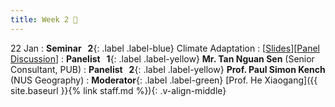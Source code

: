 ```yaml
---
title: Week 2 🌊
---
```


22 Jan
: **Seminar &nbsp; 2**{: .label .label-blue} Climate Adaptation 
  : [[Slides]()][[Panel Discussion]()]
: **Panelist &nbsp; 1**{: .label .label-yellow} **Mr. Tan Nguan Sen** (Senior Consultant, PUB)
: **Panelist &nbsp; 2**{: .label .label-yellow} **Prof. Paul Simon Kench** (NUS Geography)
: **Moderator**{: .label .label-green} [Prof. He Xiaogang]({{ site.baseurl }}{% link staff.md %}){: .v-align-middle}
